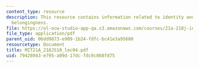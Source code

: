 ```yaml
---
content_type: resource
description: This resource contains information related to identity and categorical
  belongingness.
file: https://ol-ocw-studio-app-qa.s3.amazonaws.com/courses/21a-218j-identity-and-difference-spring-2010/79428943e795a09d17dcfdc9c068fd75_MIT21A_218JS10_lec04.pdf
file_type: application/pdf
parent_uid: 06dd9873-e909-1b24-fdfc-bc41e3a95680
resourcetype: Document
title: MIT21A_218JS10_lec04.pdf
uid: 79428943-e795-a09d-17dc-fdc9c068fd75
---
```

